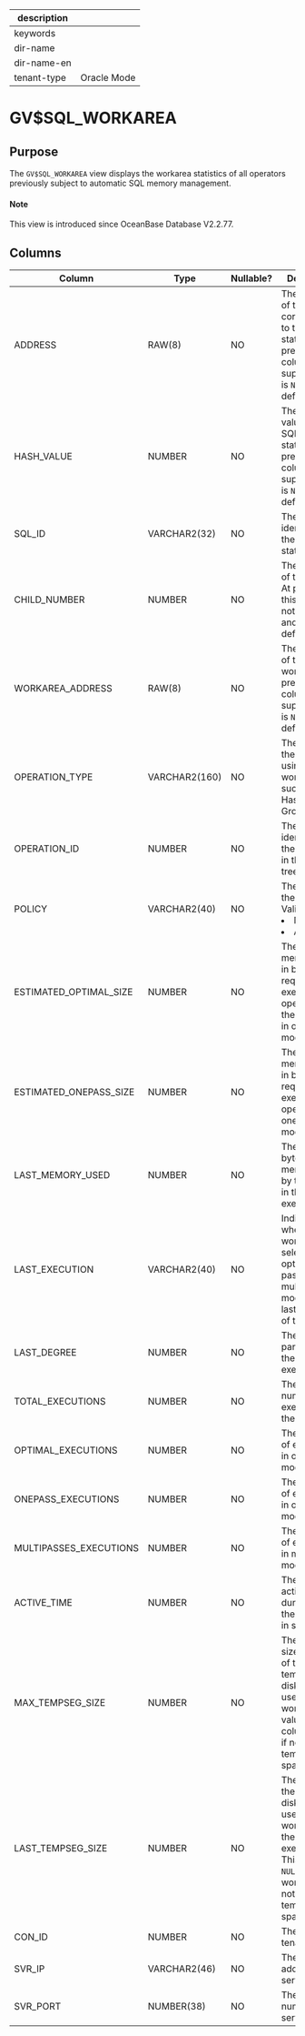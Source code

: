 |description||
|---|---|
|keywords||
|dir-name||
|dir-name-en||
|tenant-type|Oracle Mode|

# GV$SQL_WORKAREA

## Purpose

The `GV$SQL_WORKAREA` view displays the workarea statistics of all operators previously subject to automatic SQL memory management.

<main id="notice" type='explain'>
  <h4>Note</h4>
  <p>This view is introduced since OceanBase Database V2.2.77. </p>
</main>

## Columns

| **Column** | **Type** | **Nullable?** | **Description** |
|------------------------|--------------|----------------|---------|
| ADDRESS | RAW(8) | NO | The address of the handle corresponding to the SQL statement. At present, this column is not supported and is `NULL` by default. |
| HASH_VALUE | NUMBER | NO | The hash value of the SQL statement. At present, this column is not supported and is `NULL` by default. |
| SQL_ID | VARCHAR2(32) | NO | The unique identifier of the SQL statement. |
| CHILD_NUMBER | NUMBER | NO | The number of the cursor. At present, this column is not supported and is `NULL` by default. |
| WORKAREA_ADDRESS | RAW(8) | NO | The address of the workarea. At present, this column is not supported and is `NULL` by default. |
| OPERATION_TYPE | VARCHAR2(160) | NO | The type of the operator using the workarea, such as Sort, Hash Join, or Group by. |
| OPERATION_ID | NUMBER | NO | The unique identifier of the operator in the plan tree. |
| POLICY | VARCHAR2(40) | NO | The policy for the workarea. Valid values: <li> MANUAL   <li> AUTO |
| ESTIMATED_OPTIMAL_SIZE | NUMBER | NO | The estimated memory size in bytes required for executing the operator in the workarea in optimal mode. |
| ESTIMATED_ONEPASS_SIZE | NUMBER | NO | The estimated memory size in bytes required for executing the operator in one pass mode. |
| LAST_MEMORY_USED | NUMBER | NO | The size in bytes of the memory used by the cursor in the last execution. |
| LAST_EXECUTION | VARCHAR2(40) | NO | Indicates whether the workarea selects the optimal, one pass, or multipasses mode in the last execution of the cursor. |
| LAST_DEGREE | NUMBER | NO | The degree of parallelism in the last execution. |
| TOTAL_EXECUTIONS | NUMBER | NO | The total number of executions in the workarea. |
| OPTIMAL_EXECUTIONS | NUMBER | NO | The number of executions in optimal mode. |
| ONEPASS_EXECUTIONS | NUMBER | NO | The number of executions in one pass mode. |
| MULTIPASSES_EXECUTIONS | NUMBER | NO | The number of executions in multipasses mode. |
| ACTIVE_TIME | NUMBER | NO | The average active duration of the workarea in seconds. |
| MAX_TEMPSEG_SIZE | NUMBER | NO | The maximum size in bytes of the temporary disk space used by the workarea. The value of this column is `NULL` if no temporary space is used. |
| LAST_TEMPSEG_SIZE | NUMBER | NO | The size of the temporary disk space used by the workarea in the last execution. This column is `NULL` if the workarea did not use the temporary space. |
| CON_ID | NUMBER | NO | The ID of the tenant. |
| SVR_IP | VARCHAR2(46) | NO | The IP address of the server. |
| SVR_PORT | NUMBER(38) | NO | The port number of the server. |